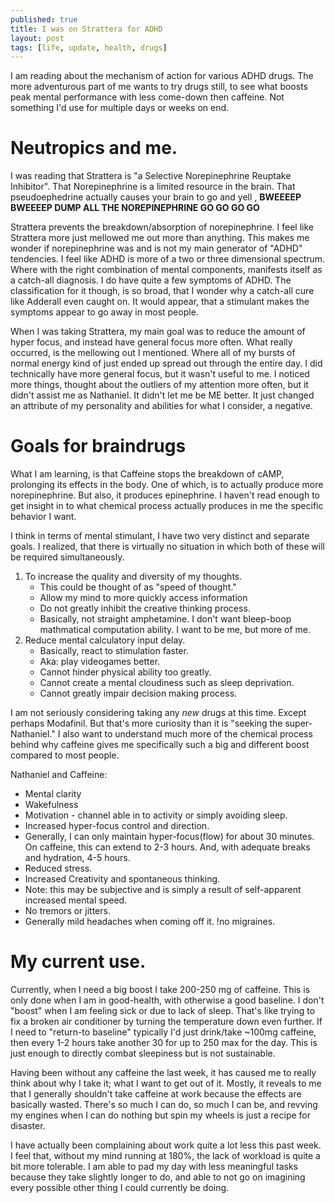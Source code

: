 ```yaml
---
published: true
title: I was on Strattera for ADHD
layout: post
tags: [life, update, health, drugs]
---
```


I am reading about the mechanism of action for various ADHD drugs. The more adventurous part of me wants to try drugs still, to see what boosts peak mental performance with less come-down then caffeine. Not something I'd use for multiple days or weeks on end.

# Neutropics and me.
I was reading that Strattera is "a Selective Norepinephrine Reuptake Inhibitor". That Norepinephrine is a limited resource in the brain. That pseudoephedrine actually causes your brain to go and yell , **BWEEEEP BWEEEEP DUMP ALL THE NOREPINEPHRINE GO GO GO GO**

Strattera prevents the breakdown/absorption of norepinephrine. I feel like Strattera more just mellowed me out more than anything. This makes me wonder if norepinephrine was and is not my main generator of "ADHD" tendencies. I feel like ADHD is more of a two or three dimensional spectrum. Where with the right combination of mental components, manifests itself as a catch-all diagnosis. I do have quite a few symptoms of ADHD. The classification for it though, is so broad, that I wonder why a catch-all cure like Adderall even caught on. It would appear, that a stimulant makes the symptoms appear to go away in most people.

When I was taking Strattera, my main goal was to reduce the amount of hyper focus, and instead have general focus more often. What really occurred, is the mellowing out I mentioned. Where all of my bursts of normal energy kind of just ended up spread out through the entire day.  I did technically have more general focus, but it wasn't useful to me. I noticed more things, thought about the outliers of my attention more often, but it didn't assist me as Nathaniel. It didn't let me be ME better. It just changed an attribute of my personality and abilities for what I consider, a negative.


# Goals for braindrugs
What I am learning, is that Caffeine  stops the breakdown of cAMP, prolonging its effects in the body. One of which, is to actually produce more norepinephrine. But also, it produces epinephrine. I haven't read enough to get insight in to what chemical process actually produces in me the specific behavior I want.

I think in terms of mental stimulant, I have two very distinct and separate goals. I realized, that there is virtually no situation in which both of these will be required simultaneously.

1. To increase the quality and diversity of my thoughts.
    - This could be thought of as "speed of thought."
    - Allow my mind to more quickly access information
    - Do not greatly inhibit the creative thinking process.
    - Basically, not straight amphetamine. I don't want bleep-boop mathmatical computation ability. I want to be me, but more of me.
2. Reduce mental calculatory input delay.
    - Basically, react to stimulation faster.
    - Aka: play videogames better.
    - Cannot hinder physical ability too greatly.
    - Cannot create a mental cloudiness such as sleep deprivation.
    - Cannot greatly impair decision making process.


I am not seriously considering taking any *new* drugs at this time. Except perhaps Modafinil. But that's more curiosity than it is "seeking the super-Nathaniel." I also want to understand much more of the chemical process behind why caffeine gives me specifically such a big and different boost compared to most people.

Nathaniel and Caffeine:
- Mental clarity
- Wakefulness
- Motivation - channel able in to activity or simply avoiding sleep.
- Increased hyper-focus control and direction.
- Generally, I can only maintain hyper-focus(flow) for about 30 minutes. On caffeine, this can extend to 2-3 hours. And, with adequate breaks and hydration, 4-5 hours.
- Reduced stress.
- Increased Creativity and spontaneous thinking.
- Note: this may be subjective and is simply a result of self-apparent increased mental speed.
- No tremors or jitters.
- Generally mild headaches when coming off it. !no migraines.

# My current use.
Currently, when I need a big boost I take 200-250 mg of caffeine. This is only done when I am in good-health, with otherwise a good baseline. I don't "boost" when I am feeling sick or due to lack of sleep. That's like trying to fix a broken air conditioner by turning the temperature down even further.  If I need to "return-to baseline" typically I'd just drink/take ~100mg caffeine, then every 1-2 hours take another 30 for up to 250 max for the day.  This is just enough to directly combat sleepiness but is not sustainable.

Having been without any caffeine the last week, it has caused me to really think about why I take it; what I want to get out of it. Mostly, it reveals to me that I generally shouldn't take caffeine at work because the effects are basically wasted. There's so much I can do, so much I can be, and revving my engines when I can do nothing but spin my wheels is just a recipe for disaster.

I have actually been complaining about work quite a lot less this past week. I feel that, without my mind running at 180%, the lack of workload is quite a bit more tolerable. I am able to pad my day with less meaningful tasks because they take slightly longer to do, and able to not go on imagining every possible other thing I could currently be doing.
